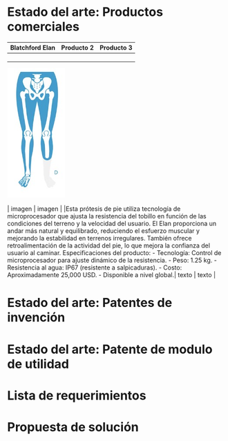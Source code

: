 # Estado del arte: Productos comerciales

|**Blatchford Elan**|**Producto 2**|**Producto 3**|
|-------------------|--------------|--------------|
|<p align="center">
  <img src="https://github.com/Arbandu/Fundbio/blob/84389d893b2ed38f9879a60cc5cd5103a8aa499a/Imagenes/Amputacion%20transtibial.jpg" alt="Amputacion transtibial">
</p>|      imagen  |      imagen  |
|Esta prótesis de pie utiliza tecnología de microprocesador que ajusta la resistencia del tobillo en función de las condiciones del terreno y la velocidad del usuario. El Elan proporciona un andar más natural y equilibrado, reduciendo el esfuerzo muscular y mejorando la estabilidad en terrenos irregulares. También ofrece retroalimentación de la actividad del pie, lo que mejora la confianza del usuario al caminar.
Especificaciones del producto:
- Tecnología: Control de microprocesador para ajuste dinámico de la resistencia.
- Peso: 1.25 kg.
- Resistencia al agua: IP67 (resistente a salpicaduras).
- Costo: Aproximadamente 25,000 USD.
- Disponible a nivel global.|      texto   |      texto   |


# Estado del arte: Patentes de invención



# Estado del arte: Patente de modulo de utilidad 



# Lista de requerimientos




# Propuesta de solución
